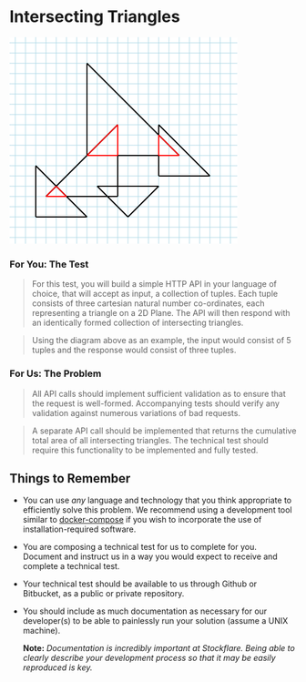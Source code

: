 # Intersecting Triangles

![Intersecting Triangles](Assets/triangles.png)

### For You: The Test

> For this test, you will build a simple HTTP API in your language of choice, that will accept as input, a collection of tuples. Each tuple consists of three cartesian natural number co-ordinates, each representing a triangle on a 2D Plane. The API will then respond with an identically formed collection of intersecting triangles.

> Using the diagram above as an example, the input would consist of 5 tuples and the response would consist of three tuples.

### For Us: The Problem

> All API calls should implement sufficient validation as to ensure that the request is well-formed. Accompanying tests should verify any validation against numerous variations of bad requests.

> A separate API call should be implemented that returns the cumulative total area of all intersecting triangles. The technical test should require this functionality to be implemented and fully tested.

## Things to Remember

* You can use _any_ language and technology that you think appropriate to efficiently solve this problem. We recommend using a development tool similar to [docker-compose](https://docs.docker.com/compose/) if you wish to incorporate the use of installation-required software.

* You are composing a technical test for us to complete for you. Document and instruct us in a way you would expect to receive and complete a technical test.

* Your technical test should be available to us through Github or Bitbucket, as a public or private repository.

* You should include as much documentation as necessary for our developer(s) to be able to painlessly run your solution (assume a UNIX machine).

  **Note:** _Documentation is incredibly important at Stockflare. Being able to clearly describe your development process so that it may be easily reproduced is key._
